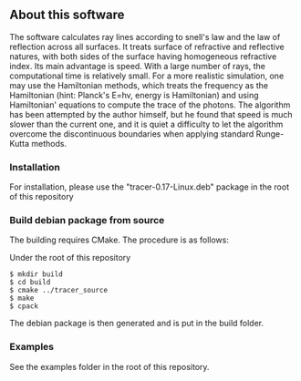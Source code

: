 ## About this software

The software calculates ray lines according to snell's law and the law of reflection across all surfaces. It treats surface of refractive and reflective natures, with both sides of the surface having homogeneous refractive index. Its main advantage is speed. With a large number of rays, the computational time is relatively small. For a more realistic simulation, one may use the Hamiltonian methods, which treats the frequency as the Hamiltonian (hint: Planck's E=hv, energy is Hamiltonian) and using Hamiltonian' equations to compute the trace of the photons. The algorithm has been attempted by the author himself, but he found that speed is much slower than the current one, and it is quiet a difficulty to let the algorithm overcome the discontinuous boundaries when applying standard Runge-Kutta methods.


### Installation 

For installation, please use the "tracer-0.17-Linux.deb" package in the root of this repository

### Build debian package from source

The building requires CMake. The procedure is as follows:

Under the root of this repository

```
$ mkdir build
$ cd build
$ cmake ../tracer_source
$ make
$ cpack
```
The debian package is then generated and is put in the build folder.

### Examples

See the examples folder in the root of this repository.